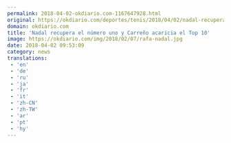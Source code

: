 ```yaml
---
permalink: 2018-04-02-okdiario.com-1167647928.html
original: https://okdiario.com/deportes/tenis/2018/04/02/nadal-recupera-numero-uno-carreno-acaricia-top-10-2051796
domain: okdiario.com
title: 'Nadal recupera el número uno y Carreño acaricia el Top 10'
image: https://okdiario.com/img/2018/02/07/rafa-nadal.jpg
date: 2018-04-02 09:53:09
category: news
translations: 
 - 'en'
 - 'de'
 - 'ru'
 - 'ja'
 - 'fr'
 - 'it'
 - 'zh-CN'
 - 'zh-TW'
 - 'ar'
 - 'pt'
 - 'hy'
---
```


